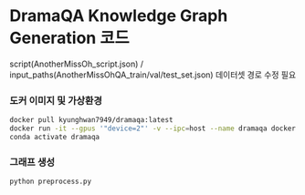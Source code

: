 # DramaQA Knowledge Graph Generation 코드


script(AnotherMissOh_script.json) / input_paths(AnotherMissOhQA_train/val/test_set.json) 데이터셋 경로 수정 필요


### 도커 이미지 및 가상환경
```bash
docker pull kyunghwan7949/dramaqa:latest
docker run -it --gpus '"device=2"' -v --ipc=host --name dramaqa docker.io/kyunghwan7949/dramaqa:latest /bin/bash
conda activate dramaqa
```

### 그래프 생성 
```bash
python preprocess.py
```
